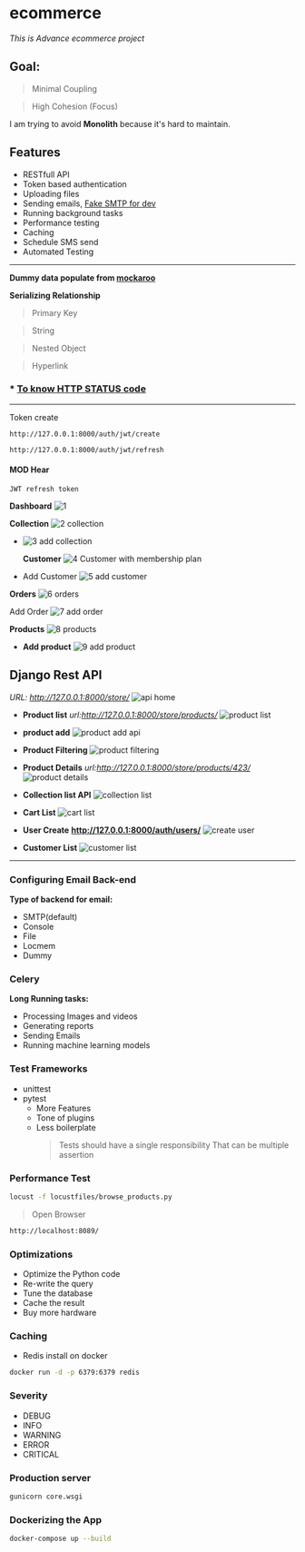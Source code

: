 # ecommerce

_This is Advance ecommerce project_

## Goal:

> Minimal Coupling

> High Cohesion (Focus)

I am trying to avoid **Monolith** because it's hard to maintain.

## Features

- RESTfull API
- Token based authentication
- Uploading files
- Sending emails, [Fake SMTP for dev](https://github.com/rnwood/smtp4dev)
- Running background tasks
- Performance testing
- Caching
- Schedule SMS send
- Automated Testing

---

**Dummy data populate from [mockaroo](https://www.mockaroo.com/)**

**Serializing Relationship**

> Primary Key

> String

> Nested Object

> Hyperlink

### \* [To know HTTP STATUS code](https://httpstatuses.io/)

---

Token create

```bashscript
http://127.0.0.1:8000/auth/jwt/create
```

```bashscript
http://127.0.0.1:8000/auth/jwt/refresh
```

#### MOD Hear

```bashscript
JWT refresh token
```

**Dashboard**
![1](https://github.com/mushfiqur-rahman/ecommerce/assets/26889268/aa73184b-a196-4ddc-9638-5cfb169720d4)

**Collection**
![2  collection](https://github.com/mushfiqur-rahman/ecommerce/assets/26889268/3e2f5528-e2bf-4ce6-874f-c17961f7386a)

- ![3  add collection](https://github.com/mushfiqur-rahman/ecommerce/assets/26889268/1ea5c02f-e2b8-4c81-9414-c40db16de4b9)

  **Customer**
  ![4  Customer with membership plan](https://github.com/mushfiqur-rahman/ecommerce/assets/26889268/3ffe5380-f758-4706-b0f1-9c88c60a458b)

- Add Customer
  ![5  add customer](https://github.com/mushfiqur-rahman/ecommerce/assets/26889268/0d3416c7-81f4-4dee-a0f4-440f29a68e63)

**Orders**
![6  orders](https://github.com/mushfiqur-rahman/ecommerce/assets/26889268/b86c158f-3a3a-44e6-9398-3b7b88b88175)

Add Order
![7  add order](https://github.com/mushfiqur-rahman/ecommerce/assets/26889268/569a3054-01e7-44f6-8ba5-af5ccfe40734)

**Products**
![8  products](https://github.com/mushfiqur-rahman/ecommerce/assets/26889268/a92c4807-3b1f-4d3e-a3c8-01d6bcc15929)

- **Add product**
  ![9  add product](https://github.com/mushfiqur-rahman/ecommerce/assets/26889268/c30a4b45-aa3b-4498-9875-f1eb1ed5eb5e)

## Django Rest API

_URL: http://127.0.0.1:8000/store/_
![api home](https://github.com/mushfiqur-rahman/ecommerce/assets/26889268/80faf5e4-19ec-44f8-a80b-a60c3f772dd8)

- **Product list**
  _url:http://127.0.0.1:8000/store/products/_
  ![product list](https://github.com/mushfiqur-rahman/ecommerce/assets/26889268/2f21db0b-c5e6-4837-adb3-9d53be524fcb)

- **product add**
  ![product add api](https://github.com/mushfiqur-rahman/ecommerce/assets/26889268/c133e3d4-f7cd-4c23-9f48-8ddaebf81b26)

- **Product Filtering**
  ![product filtering](https://github.com/mushfiqur-rahman/ecommerce/assets/26889268/bd5fc40f-7454-4cbf-9a5c-4e5e67b6b162)

- **Product Details**
  _url:http://127.0.0.1:8000/store/products/423/_
  ![product details](https://github.com/mushfiqur-rahman/ecommerce/assets/26889268/07913b1c-ff10-4c78-9451-ce2040974028)

- **Collection list API**
  ![collection list](https://github.com/mushfiqur-rahman/ecommerce/assets/26889268/5cc63268-bc0a-4ded-a3d4-4fe27d3383d0)

- **Cart List**
  ![cart list](https://github.com/mushfiqur-rahman/ecommerce/assets/26889268/97536a15-0983-48af-9294-9cd9a1e80582)

- **User Create**
  **http://127.0.0.1:8000/auth/users/**
  ![create user](https://github.com/mushfiqur-rahman/ecommerce/assets/26889268/4c866355-c075-472f-a5e2-719a1254a99d)

- **Customer List**
  ![customer list](https://github.com/mushfiqur-rahman/ecommerce/assets/26889268/75bf4023-4e7a-40f6-a161-3956f0bcb11a)

---

### Configuring Email Back-end

<b>Type of backend for email:</b>

- SMTP(default)
- Console
- File
- Locmem
- Dummy

### Celery

<b>Long Running tasks:</b>

- Processing Images and videos
- Generating reports
- Sending Emails
- Running machine learning models

### Test Frameworks

- unittest
- pytest
  - More Features
  - Tone of plugins
  - Less boilerplate
    > Tests should have a single responsibility
    > That can be multiple assertion

### Performance Test

```bash
locust -f locustfiles/browse_products.py
```

> Open Browser

```bash
http://localhost:8089/
```

### Optimizations

- Optimize the Python code
- Re-write the query
- Tune the database
- Cache the result
- Buy more hardware

### Caching

- Redis install on docker

```bash
docker run -d -p 6379:6379 redis
```

### Severity
- DEBUG
- INFO
- WARNING
- ERROR
- CRITICAL

### Production server
```bash script
gunicorn core.wsgi 
```

### Dockerizing the App

```bash script
docker-compose up --build
```
